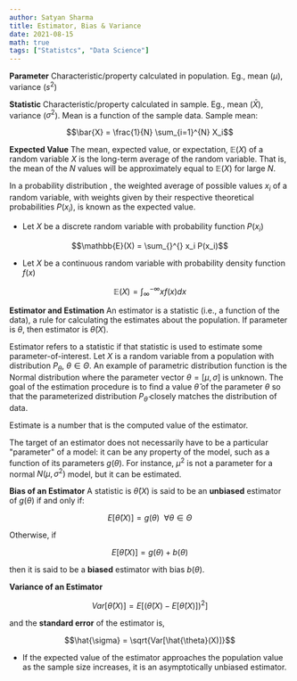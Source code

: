```yaml
---
author: Satyan Sharma
title: Estimator, Bias & Variance
date: 2021-08-15
math: true
tags: ["Statistcs", "Data Science"]
---
```

**Parameter** Characteristic/property calculated in population. Eg., mean ($\mu$), variance ($s^2$)

**Statistic** Characteristic/property calculated in sample. Eg., mean ($\bar{X}$), variance ($\sigma^2$). 
Mean is a function of the sample data. Sample mean:

 $$\bar{X} =  \frac{1}{N} \sum_{i=1}^{N} X_i$$


**Expected Value**
The mean, expected value, or expectation, $\mathbb{E}(X)$ of a random variable $X$ is the long-term average of the random variable.
That is, the mean of the $N$ values will be approximately equal to $\mathbb{E}(X)$ for large $N$.


In a probability distribution , the weighted average of possible values $x_i$ of a random variable, with weights given by their respective theoretical probabilities $P(x_i)$, is known as the expected value.

- Let $X$ be a discrete random variable with probability function $P(x_i)$

$$\mathbb{E}(X) = \sum_{}^{} x_i P(x_i)$$


- Let $X$ be a continuous random variable with probability density function $f(x)$

$$\mathbb{E}(X) = \int_{\infty }^{-\infty } xf(x)dx $$


**Estimator and Estimation** 
An estimator is a statistic (i.e., a function of the data), a rule for calculating the estimates about the population. If parameter is $\theta$, then estimator is $\hat{\theta}(X)$.

Estimator refers to a statistic if that statistic is used to estimate some parameter-of-interest.
Let $X$ is a random variable from a population with distribution $P_\theta$, $\theta \in \Theta$. An example of parametric distribution function is the Normal distribution where the parameter vector $\theta = [\mu, \sigma]$ is unknown. The goal of the estimation procedure is to find a value $\hat{\theta}$ of the parameter $\theta$ so that the parameterized distribution $P_{\hat{\theta}}$ closely matches the distribution of data.


Estimate is a number that is the computed value of the estimator. 

The target of an estimator does not necessarily have to be a particular "parameter" of a model: it can be any property of the model, such as a function of its parameters $g(\theta)$. For instance, $\mu^2$ is not a parameter for a normal $N(\mu, \sigma^2)$ model, but it can be estimated. 

**Bias of an Estimator**
A statistic is $\hat{\theta}(X)$ is said to be an **unbiased** estimator of $g(\theta)$ if and only if:

$$E[\hat{\theta}(X)] = g(\theta) \ \  \forall \theta \in \Theta $$ 


Otherwise, if 

$$E[\hat{\theta}(X)] = g(\theta)  + b(\theta) $$ 

then it is said to be a **biased** estimator with bias $b(\theta)$.

**Variance of an Estimator**


$$Var[\hat{\theta}(X)] = E[(\hat{\theta}(X) - E[\hat{\theta}(X)])^2 ] $$

and the **standard error** of the estimator is, 

$$\hat{\sigma} = \sqrt{Var[\hat{\theta}(X)]}$$

- If the expected value of the estimator approaches the population value as the sample size increases, it is an asymptotically unbiased estimator.



 
